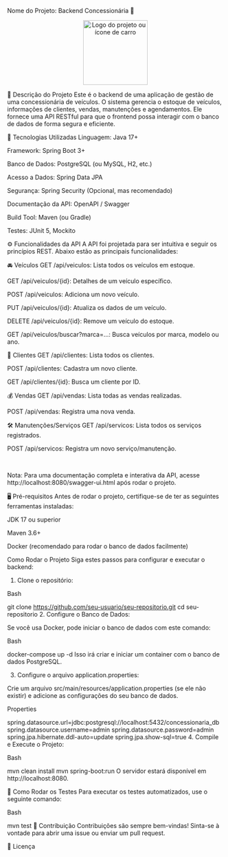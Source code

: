 Nome do Projeto: Backend Concessionária 🚗
<div align="center">
<img src="URL_DA_IMAGEM_A_LOGO_DO_PROJETO" alt="Logo do projeto ou ícone de carro" width="150">
</div>

📝 Descrição do Projeto
Este é o backend de uma aplicação de gestão de uma concessionária de veículos. O sistema gerencia o estoque de veículos, informações de clientes, vendas, manutenções e agendamentos. Ele fornece uma API RESTful para que o frontend possa interagir com o banco de dados de forma segura e eficiente.

🚀 Tecnologias Utilizadas
Linguagem: Java 17+

Framework: Spring Boot 3+

Banco de Dados: PostgreSQL (ou MySQL, H2, etc.)

Acesso a Dados: Spring Data JPA

Segurança: Spring Security (Opcional, mas recomendado)

Documentação da API: OpenAPI / Swagger

Build Tool: Maven (ou Gradle)

Testes: JUnit 5, Mockito

⚙️ Funcionalidades da API
A API foi projetada para ser intuitiva e seguir os princípios REST. Abaixo estão as principais funcionalidades:

🚘 Veículos
GET /api/veiculos: Lista todos os veículos em estoque.

GET /api/veiculos/{id}: Detalhes de um veículo específico.

POST /api/veiculos: Adiciona um novo veículo.

PUT /api/veiculos/{id}: Atualiza os dados de um veículo.

DELETE /api/veiculos/{id}: Remove um veículo do estoque.

GET /api/veiculos/buscar?marca=...: Busca veículos por marca, modelo ou ano.

👤 Clientes
GET /api/clientes: Lista todos os clientes.

POST /api/clientes: Cadastra um novo cliente.

GET /api/clientes/{id}: Busca um cliente por ID.

💰 Vendas
GET /api/vendas: Lista todas as vendas realizadas.

POST /api/vendas: Registra uma nova venda.

🛠️ Manutenções/Serviços
GET /api/servicos: Lista todos os serviços registrados.

POST /api/servicos: Registra um novo serviço/manutenção.

<br>

Nota: Para uma documentação completa e interativa da API, acesse http://localhost:8080/swagger-ui.html após rodar o projeto.

🖥️ Pré-requisitos
Antes de rodar o projeto, certifique-se de ter as seguintes ferramentas instaladas:

JDK 17 ou superior

Maven 3.6+

Docker (recomendado para rodar o banco de dados facilmente)


 Como Rodar o Projeto
Siga estes passos para configurar e executar o backend:

1. Clone o repositório:

Bash

git clone https://github.com/seu-usuario/seu-repositorio.git
cd seu-repositorio
2. Configure o Banco de Dados:

Se você usa Docker, pode iniciar o banco de dados com este comando:

Bash

docker-compose up -d
Isso irá criar e iniciar um container com o banco de dados PostgreSQL.

3. Configure o arquivo application.properties:

Crie um arquivo src/main/resources/application.properties (se ele não existir) e adicione as configurações do seu banco de dados.

Properties

spring.datasource.url=jdbc:postgresql://localhost:5432/concessionaria_db
spring.datasource.username=admin
spring.datasource.password=admin
spring.jpa.hibernate.ddl-auto=update
spring.jpa.show-sql=true
4. Compile e Execute o Projeto:

Bash

mvn clean install
mvn spring-boot:run
O servidor estará disponível em http://localhost:8080.

🧪 Como Rodar os Testes
Para executar os testes automatizados, use o seguinte comando:

Bash

mvn test
🤝 Contribuição
Contribuições são sempre bem-vindas! Sinta-se à vontade para abrir uma issue ou enviar um pull request.

📄 Licença